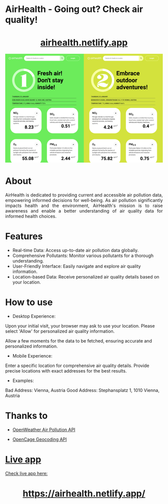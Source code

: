 # AirHealth - Going out? Check air quality!

<h1 align="center"><a href='https://airhealth.netlify.app/' target='_blank' rel='noopener noreferrer'>
airhealth.netlify.app</a></h1>

![AirHealth!](./src/img/AirHealth-Preview.jpeg)

# About

<p align="justify">AirHealth is dedicated to providing current and accessible air pollution data, empowering informed decisions for well-being. As air pollution significantly impacts health and the environment, AirHealth's mission is to raise awareness and enable a better understanding of air quality data for informed health choices.</p>

# Features

- Real-time Data: Access up-to-date air pollution data globally.
- Comprehensive Pollutants: Monitor various pollutants for a thorough understanding.
- User-Friendly Interface: Easily navigate and explore air quality information.
- Location-based Data: Receive personalized air quality details based on your location.

# How to use

- Desktop Experience:

Upon your initial visit, your browser may ask to use your location. Please select 'Allow' for personalized air quality information.

Allow a few moments for the data to be fetched, ensuring accurate and personalized information.

- Mobile Experience:

Enter a specific location for comprehensive air quality details.
Provide precise locations with exact addresses for the best results.

- Examples:

Bad Address: Vienna, Austria
Good Address: Stephansplatz 1, 1010 Vienna, Austria

# Thanks to

- <a href="https://openweathermap.org/" target='_blank' rel='noopener noreferrer'>OpenWeather Air Pollution API</p>
- <a href="https://opencagedata.com/" target='_blank' rel='noopener noreferrer'>OpenCage Geocoding API</p>

# Live app

<p>Check live app here: </p> <h1 align="center"><a href='https://airhealth.netlify.app/' target='_blank' rel='noopener noreferrer'>https://airhealth.netlify.app/</a></h1>
